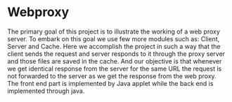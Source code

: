 # Webproxy
The primary goal of this project is to illustrate the working of a web proxy server. To embark on this goal we use few more modules such as: Client, Server and Cache. Here we accomplish the project in such a way that the client sends the request and server responds to it through the proxy server and those files are saved in the cache. And our objective is that whenever we get identical response from the server for the same URL the request is not forwarded to the server as we get the response from the web proxy. The front end part is implemented by Java applet while the back end is implemented through java.
